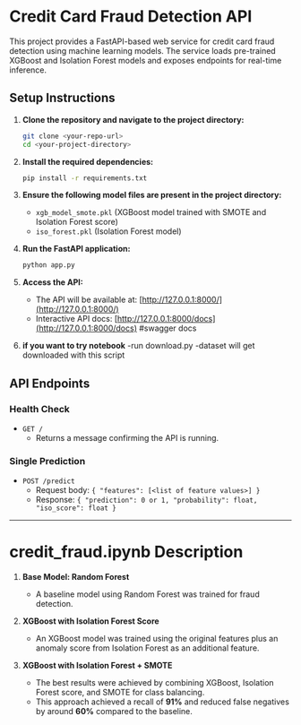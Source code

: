 # Credit Card Fraud Detection API

This project provides a FastAPI-based web service for credit card fraud detection using machine learning models. The service loads pre-trained XGBoost and Isolation Forest models and exposes endpoints for real-time inference.

## Setup Instructions


1. **Clone the repository and navigate to the project directory:**
   ```bash
   git clone <your-repo-url>
   cd <your-project-directory>
   ```

2. **Install the required dependencies:**
   ```bash
   pip install -r requirements.txt
   ```

3. **Ensure the following model files are present in the project directory:**
   - `xgb_model_smote.pkl` (XGBoost model trained with SMOTE and Isolation Forest score)
   - `iso_forest.pkl` (Isolation Forest model)

4. **Run the FastAPI application:**
   ```bash
   python app.py
   ```

5. **Access the API:**
   - The API will be available at: [http://127.0.0.1:8000/](http://127.0.0.1:8000/)
   - Interactive API docs: [http://127.0.0.1:8000/docs](http://127.0.0.1:8000/docs) #swagger docs

6. **if you want to try notebook**
   -run download.py 
   -dataset will get downloaded with this script


## API Endpoints

### Health Check
- `GET /`
  - Returns a message confirming the API is running.

### Single Prediction
- `POST /predict`
  - Request body: `{ "features": [<list of feature values>] }`
  - Response: `{ "prediction": 0 or 1, "probability": float, "iso_score": float }`


---

# credit_fraud.ipynb Description

1. **Base Model: Random Forest**
   - A baseline model using Random Forest was trained for fraud detection.

2. **XGBoost with Isolation Forest Score**
   - An XGBoost model was trained using the original features plus an anomaly score from Isolation Forest as an additional feature.

3. **XGBoost with Isolation Forest + SMOTE**
   - The best results were achieved by combining XGBoost, Isolation Forest score, and SMOTE for class balancing.
   - This approach achieved a recall of **91%** and reduced false negatives by around **60%** compared to the baseline. 
